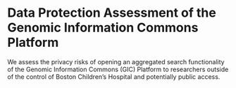 # Data Protection Assessment of the Genomic Information Commons Platform

We assess the privacy risks of opening an aggregated search functionality of the Genomic Information Commons (GIC) Platform to researchers outside of the control of Boston Children’s Hospital and potentially public access.

